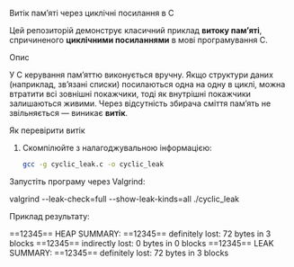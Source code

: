 Витік памʼяті через циклічні посилання в C

Цей репозиторій демонструє класичний приклад **витоку памʼяті**, спричиненого **циклічними посиланнями** в мові програмування C.

 Опис

У C керування памʼяттю виконується вручну. Якщо структури даних (наприклад, звʼязані списки) посилаються одна на одну в циклі, можна втратити всі зовнішні покажчики, тоді як внутрішні покажчики залишаються живими. Через відсутність збирача сміття памʼять не звільняється — виникає **витік**.


 Як перевірити витік

1. Скомпілюйте з налагоджувальною інформацією:
   ```bash
   gcc -g cyclic_leak.c -o cyclic_leak

Запустіть програму через Valgrind:

valgrind --leak-check=full --show-leak-kinds=all ./cyclic_leak

Приклад результату:

==12345== HEAP SUMMARY:
==12345==    definitely lost: 72 bytes in 3 blocks
==12345==    indirectly lost: 0 bytes in 0 blocks
==12345== LEAK SUMMARY:
==12345==    definitely lost: 72 bytes in 3 blocks
